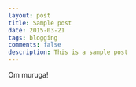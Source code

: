 ```yaml
---
layout: post
title: Sample post
date: 2015-03-21
tags: blogging
comments: false
description: This is a sample post
---
```


Om muruga!
